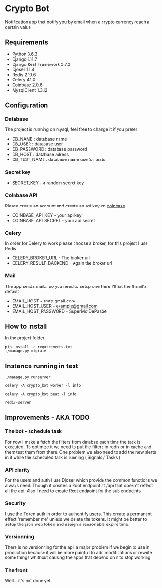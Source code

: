 # Crypto Bot

Notification app that notify you by email when a crypto currency reach a certain value

## Requirements

- Python 3.6.3
- Django 1.11.7
- Django Rest Framework 3.7.3
- Djoser 1.1.4
- Redis 2.10.6 
- Celery 4.1.0
- Coinbase 2.0.6
- MysqlClient 1.3.12

## Configuration

### Database

The project is running on mysql, feel free to change it if you prefer

- DB_NAME : database name
- DB_USER : database user
- DB_PASSWORD : database password
- DB_HOST : database adress
- DB_TEST_NAME : database name use for tests

### Secret key

- SECRET_KEY - a random secret key

### Coinbase API

Please create an account and create an api key on [coinbase](http://coinbase.com/)

- COINBASE_API_KEY - your api key
- COINBASE_API_SECRET - your api secret

### Celery

In order for Celery to work please choose a broker, for this project I use Redis

- CELERY_BROKER_URL - The broker url
- CELERY_RESULT_BACKEND - Again the broker url

### Mail

The app sends mail... so you need to setup one
Here I'll list the Gmail's default

- EMAIL_HOST - smtp.gmail.com
- EMAIL_HOST_USER - example@gmail.com
- EMAIL_HOST_PASSWORD - SuperMotDePas$e

## How to install

In the project folder
```
pip install -r requirements.txt
./manage.py migrate
```

## Instance running in test
```
./manage.py runserver

celery -A crypto_bot worker -l info

celery -A crypto_bot beat -l info

redis-server
```

## Improvements - AKA TODO

### The bot - schedule task

For now I make a fetch the filters from databse each time the task is executed.
To optimize it we need to put the filters in redis or in cache and them test them from there. One problem we also need to add the new alerts in it while the scheduled task is running ( Signals / Tasks )

### API clarity

For the users and auth I use Djoser which provide the common functions we always need. Though it creates a Root endpoint at /api that doesn't reflect all the api. Also I need to create Root endpoint for the sub endpoints

### Security

I use the Token auth in order to authentify users. This create a permanent effect 'remember me' unless we delete the tokens. It might be better to setup the json web token and assign a reasonable expire time.

### Versionning

There is no versionning for the api, a major problem if we begin to use in production because it will be more painfull to add modifications or rewrite some things whithout causing the apps that depend on it to stop working

### The front

Well... it's not done yet

